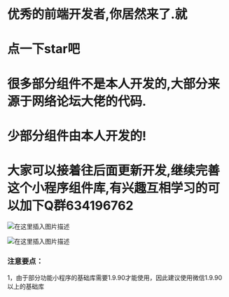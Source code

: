 
# 优秀的前端开发者,你居然来了.就
# 点一下star吧
# 很多部分组件不是本人开发的,大部分来源于网络论坛大佬的代码.
# 少部分组件由本人开发的!
# 大家可以接着往后面更新开发,继续完善这个小程序组件库,有兴趣互相学习的可以加下Q群634196762
![在这里插入图片描述](https://img-blog.csdnimg.cn/20190623133354911.png?x-oss-process=image/watermark,type_ZmFuZ3poZW5naGVpdGk,shadow_10,text_aHR0cHM6Ly9ibG9nLmNzZG4ubmV0L3dlaXhpbl80Mzc2NDgxNA==,size_16,color_FFFFFF,t_70)
   
  
![在这里插入图片描述](https://img-blog.csdnimg.cn/2019062521371544.png?x-oss-process=image/watermark,type_ZmFuZ3poZW5naGVpdGk,shadow_10,text_aHR0cHM6Ly9ibG9nLmNzZG4ubmV0L3dlaXhpbl80Mzc2NDgxNA==,size_16,color_FFFFFF,t_70)



### 注意要点：
1，由于部分功能小程序的基础库需要1.9.90才能使用，因此建议使用微信1.9.90以上的基础库
